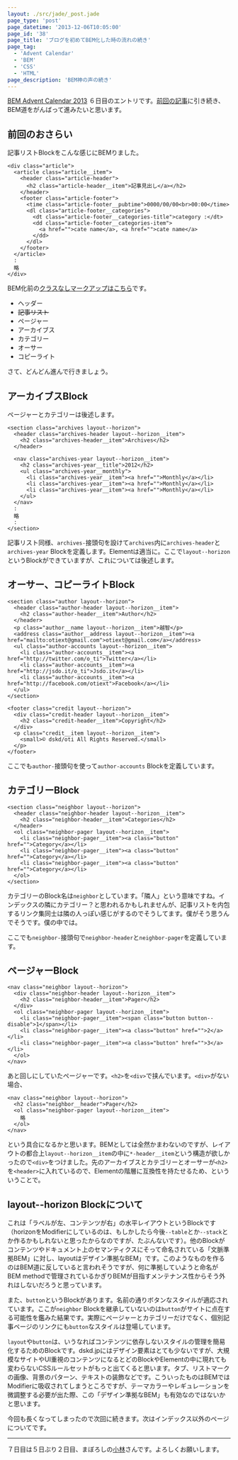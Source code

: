 ```yaml
---
layout: ./src/jade/_post.jade
page_type: 'post'
page_datetime: '2013-12-06T10:05:00'
page_id: '38'
page_title: 'ブログを初めてBEM化した時の流れの続き'
page_tag:
  - 'Advent Calendar'
  - 'BEM'
  - 'CSS'
  - 'HTML'
page_description: 'BEM神の声の続き'
---
```

[BEM Advent Calendar 2013](http://www.adventar.org/calendars/61) ６日目のエントリです。[前回の記事](/archives/36.html "ブログを初めて BEM 化した時の流れ")に引き続き、BEM道をがんばって進みたいと思います。

## 前回のおさらい

記事リストBlockをこんな感じにBEMりました。

<pre><code data-language="html">&lt;div class="article"&gt;
  &lt;article class="article__item"&gt;
    &lt;header class="article-header"&gt;
      &lt;h2 class="article-header__item"&gt;記事見出し&lt;/a&gt;&lt;/h2&gt;
    &lt;/header&gt;
    &lt;footer class="article-footer"&gt;
      &lt;time class="article-footer__pubtime"&gt;0000/00/00&lt;br&gt;00:00&lt;/time&gt;
      &lt;dl class="article-footer__categories"&gt;
        &lt;dt class="article-footer__categories-title"&gt;category :&lt;/dt&gt;
        &lt;dd class="article-footer__categories-item"&gt;
          &lt;a href=""&gt;cate name&lt;/a&gt;, &lt;a href=""&gt;cate name&lt;/a&gt;
        &lt;/dd&gt;
      &lt;/dl&gt;
    &lt;/footer&gt;
  &lt;/article&gt;
  :
  略
&lt;/div&gt;</code></pre>

BEM化前の[クラスなしマークアップはこちら](/misc/getting-start-bem/planemarkup.txt)です。

- ヘッダー
- <s>記事リスト</s>
- ページャー
- アーカイブス
- カテゴリー
- オーサー
- コピーライト

さて、どんどん進んで行きましょう。

## アーカイブスBlock

ページャーとカテゴリーは後述します。

<pre><code data-language="html">&lt;section class="archives layout--horizon"&gt;
  &lt;header class="archives-header layout--horizon__item"&gt;
    &lt;h2 class="archives-header__item"&gt;Archives&lt;/h2&gt;
  &lt;/header&gt;

  &lt;nav class="archives-year layout--horizon__item"&gt;
    &lt;h2 class="archives-year__title"&gt;2012&lt;/h2&gt;
    &lt;ul class="archives-year__monthly"&gt;
      &lt;li class="archives-year__item"&gt;&lt;a href=""&gt;Monthly&lt;/a&gt;&lt;/li&gt;
      &lt;li class="archives-year__item"&gt;&lt;a href=""&gt;Monthly&lt;/a&gt;&lt;/li&gt;
      &lt;li class="archives-year__item"&gt;&lt;a href=""&gt;Monthly&lt;/a&gt;&lt;/li&gt;
    &lt;/ul&gt;
  &lt;/nav&gt;
  :
  略
  :
&lt;/section&gt;</code></pre>

記事リスト同様、`archives-`接頭句を設けて`archives`内に`archives-header`と`archives-year` Blockを定義します。Elementは適当に。ここで`layout--horizon`というBlockができていますが、これについては後述します。

## オーサー、コピーライトBlock

<pre><code data-language="html">&lt;section class="author layout--horizon"&gt;
  &lt;header class="author-header layout--horizon__item"&gt;
    &lt;h2 class="author-header__item"&gt;Author&lt;/h2&gt;
  &lt;/header&gt;
  &lt;p class="author__name layout--horizon__item"&gt;越智&lt;/p&gt;
  &lt;address class="author__address layout--horizon__item"&gt;&lt;a href="mailto:otiext@gmail.com"&gt;otiext@gmail.com&lt;/a&gt;&lt;/address&gt;
  &lt;ul class="author-accounts layout--horizon__item"&gt;
    &lt;li class="author-accounts__item"&gt;&lt;a href="http://twitter.com/o_ti"&gt;Twitter&lt;/a&gt;&lt;/li&gt;
    &lt;li class="author-accounts__item"&gt;&lt;a href="http://jsdo.it/o_ti"&gt;Jsdo.it&lt;/a&gt;&lt;/li&gt;
    &lt;li class="author-accounts__item"&gt;&lt;a href="http://facebook.com/otiext"&gt;Facebook&lt;/a&gt;&lt;/li&gt;
  &lt;/ul&gt;
&lt;/section&gt;

&lt;footer class="credit layout--horizon"&gt;
  &lt;div class="credit-header layout--horizon__item"&gt;
    &lt;h2 class="credit-header__item"&gt;Copyright&lt;/h2&gt;
  &lt;/div&gt;
  &lt;p class="credit__item layout--horizon__item"&gt;
    &lt;small&gt;&copy; dskd/oti All Rights Reserved.&lt;/small&gt;
  &lt;/p&gt;
&lt;/footer&gt;</code></pre>

ここでも`author-`接頭句を使って`author-accounts` Blockを定義しています。

## カテゴリーBlock

<pre><code data-language="html">&lt;section class="neighbor layout--horizon"&gt;
  &lt;header class="neighbor-header layout--horizon__item"&gt;
    &lt;h2 class="neighbor-header__item"&gt;Categories&lt;/h2&gt;
  &lt;/header&gt;
  &lt;ol class="neighbor-pager layout--horizon__item"&gt;
    &lt;li class="neighbor-pager__item"&gt;&lt;a class="button" href=""&gt;Category&lt;/a&gt;&lt;/li&gt;
    &lt;li class="neighbor-pager__item"&gt;&lt;a class="button" href=""&gt;Category&lt;/a&gt;&lt;/li&gt;
    &lt;li class="neighbor-pager__item"&gt;&lt;a class="button" href=""&gt;Category&lt;/a&gt;&lt;/li&gt;
  &lt;/ol&gt;
&lt;/section&gt;</code></pre>

カテゴリーのBlock名は`neighbor`としています。「隣人」という意味ですね。インデックスの隣にカテゴリー？と思われるかもしれませんが、記事リストを内包するリンク集同士は隣の人っぽい感じがするのでそうしてます。僕がそう思うんでそうです。僕の中では。

ここでも`neighbor-`接頭句で`neighbor-header`と`neighbor-pager`を定義しています。

## ページャーBlock

<pre><code data-language="html">&lt;nav class="neighbor layout--horizon"&gt;
  &lt;div class="neighbor-header layout--horizon__item"&gt;
    &lt;h2 class="neighbor-header__item"&gt;Pager&lt;/h2&gt;
  &lt;/div&gt;
  &lt;ol class="neighbor-pager layout--horizon__item"&gt;
    &lt;li class="neighbor-pager__item"&gt;&lt;span class="button button--disable"&gt;1&lt;/span&gt;&lt;/li&gt;
    &lt;li class="neighbor-pager__item"&gt;&lt;a class="button" href=""&gt;2&lt;/a&gt;&lt;/li&gt;
    &lt;li class="neighbor-pager__item"&gt;&lt;a class="button" href=""&gt;3&lt;/a&gt;&lt;/li&gt;
  &lt;/ol&gt;
&lt;/nav&gt;</code></pre>

あと回しにしていたページャーです。`<h2>`を`<div>`で挟んでいます。`<div>`がない場合、

<pre><code data-language="html">&lt;nav class="neighbor layout--horizon"&gt;
  &lt;h2 class="neighbor__header"&gt;Pager&lt;/h2&gt;
  &lt;ol class="neighbor-pager layout--horizon__item"&gt;
    略
  &lt;/ol&gt;
&lt;/nav&gt;</code></pre>

という具合になるかと思います。BEMとしては全然かまわないのですが、レイアウトの都合上`layout--horizon__item`の中に`*-header__item`という構造が欲しかったので`<div>`をつけました。先のアーカイブスとカテゴリーとオーサーが`<h2>`を`<header>`に入れているので、Elementの階層に互換性を持たせるため、といういうことで。

## layout--horizon Blockについて

これは「ラベルが左、コンテンツが右」の水平レイアウトというBlockです（horizonをModifierにしているのは、もしかしたら今後`--table`とか`--stack`とか作るかもしれないと思ったからなのですが、たぶんないです）。他のBlockがコンテンツやドキュメント上のセマンティクスにそって命名されている「文脈準拠BEM」に対し、layoutはデザイン準拠なBEM」です。このようなものを作るのはBEM道に反していると言われそうですが、何に準拠していようと命名がBEM methodで管理されているかぎりBEMが目指すメンテナンス性からそう外れはしないだろうと思っています。

また、`button`というBlockがあります。名前の通りボタンなスタイルが適応されています。ここが`neighbor` Blockを継承していないのは`button`がサイトに点在する可能性を鑑みた結果です。実際にページャーとカテゴリーだけでなく、個別記事ページのリンクにも`button`なスタイルは登場しています。

`layout`や`button`は、いうなればコンテンツに依存しないスタイルの管理を簡易化するためのBlockです。dskd.jpにはデザイン要素はとても少ないですが、大規模なサイトやUI重視のコンテンツになるとどのBlockやElementの中に現れても変わらないCSSルールセットがもっと出てくると思います。タブ、リストマークの画像、背景のパターン、テキストの装飾などです。こういったものはBEMではModifierに吸収されてしまうところですが、テーマカラーやレギュレーションを微調整する必要が出た際、この「デザイン準拠なBEM」も有効なのではないかと思います。

今回も長くなってしまったので次回に続きます。次はインデックス以外のページについてです。

---

７日目は５日ぶり２日目、まぼろしの[小林](http://www.adventar.org/users/86)さんです。よろしくお願いします。
